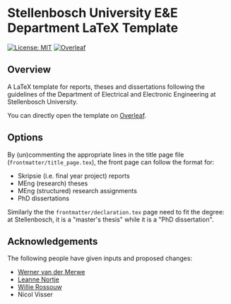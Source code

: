# Stellenbosch University E&E Department LaTeX Template

[![License: MIT](https://img.shields.io/badge/License-MIT-blue.svg)](license.md)
[![Overleaf](https://img.shields.io/badge/Overleaf-Open%20as%20template-green.svg)](https://www.overleaf.com/latex/templates/stellenbosch-university-electrical-and-electronic-engineering-template/bsppqrfmdpqp)


## Overview

A LaTeX template for reports, theses and dissertations following the guidelines
of the Department of Electrical and Electronic Engineering at Stellenbosch
University.

You can directly open the template on
[Overleaf](https://www.overleaf.com/latex/templates/stellenbosch-university-electrical-and-electronic-engineering-template/bsppqrfmdpqp).


## Options

By (un)commenting the appropriate lines in the title page file
(`frontmatter/title_page.tex`), the front page can follow the format for:

- Skripsie (i.e. final year project) reports
- MEng (research) theses
- MEng (structured) research assignments
- PhD dissertations

Similarly the the `frontmatter/declaration.tex` page need to fit the degree: at
Stellenbosch, it is a "master's thesis" while it is a "PhD dissertation".


## Acknowledgements

The following people have given inputs and proposed changes:

- [Werner van der Merwe](https://github.com/wvdm1217)
- [Leanne Nortje](https://github.com/LeanneNortje/)
- [Willie Rossouw](https://github.com/nssassassin)
- Nicol Visser
